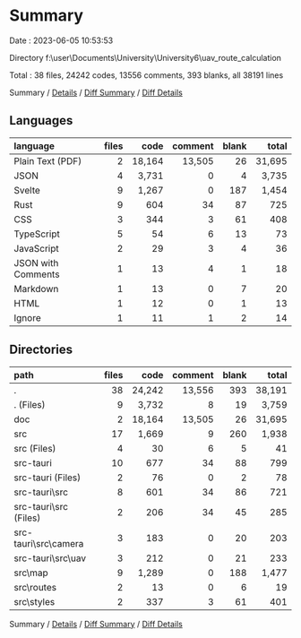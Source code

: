 # Summary

Date : 2023-06-05 10:53:53

Directory f:\\user\\Documents\\University\\University6\\uav_route_calculation

Total : 38 files,  24242 codes, 13556 comments, 393 blanks, all 38191 lines

Summary / [Details](details.md) / [Diff Summary](diff.md) / [Diff Details](diff-details.md)

## Languages
| language | files | code | comment | blank | total |
| :--- | ---: | ---: | ---: | ---: | ---: |
| Plain Text (PDF) | 2 | 18,164 | 13,505 | 26 | 31,695 |
| JSON | 4 | 3,731 | 0 | 4 | 3,735 |
| Svelte | 9 | 1,267 | 0 | 187 | 1,454 |
| Rust | 9 | 604 | 34 | 87 | 725 |
| CSS | 3 | 344 | 3 | 61 | 408 |
| TypeScript | 5 | 54 | 6 | 13 | 73 |
| JavaScript | 2 | 29 | 3 | 4 | 36 |
| JSON with Comments | 1 | 13 | 4 | 1 | 18 |
| Markdown | 1 | 13 | 0 | 7 | 20 |
| HTML | 1 | 12 | 0 | 1 | 13 |
| Ignore | 1 | 11 | 1 | 2 | 14 |

## Directories
| path | files | code | comment | blank | total |
| :--- | ---: | ---: | ---: | ---: | ---: |
| . | 38 | 24,242 | 13,556 | 393 | 38,191 |
| . (Files) | 9 | 3,732 | 8 | 19 | 3,759 |
| doc | 2 | 18,164 | 13,505 | 26 | 31,695 |
| src | 17 | 1,669 | 9 | 260 | 1,938 |
| src (Files) | 4 | 30 | 6 | 5 | 41 |
| src-tauri | 10 | 677 | 34 | 88 | 799 |
| src-tauri (Files) | 2 | 76 | 0 | 2 | 78 |
| src-tauri\\src | 8 | 601 | 34 | 86 | 721 |
| src-tauri\\src (Files) | 2 | 206 | 34 | 45 | 285 |
| src-tauri\\src\\camera | 3 | 183 | 0 | 20 | 203 |
| src-tauri\\src\\uav | 3 | 212 | 0 | 21 | 233 |
| src\\map | 9 | 1,289 | 0 | 188 | 1,477 |
| src\\routes | 2 | 13 | 0 | 6 | 19 |
| src\\styles | 2 | 337 | 3 | 61 | 401 |

Summary / [Details](details.md) / [Diff Summary](diff.md) / [Diff Details](diff-details.md)